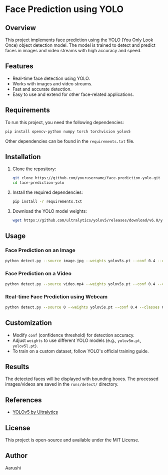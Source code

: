 # Face Prediction using YOLO

## Overview
This project implements face prediction using the YOLO (You Only Look Once) object detection model. The model is trained to detect and predict faces in images and video streams with high accuracy and speed.

## Features
- Real-time face detection using YOLO.
- Works with images and video streams.
- Fast and accurate detection.
- Easy to use and extend for other face-related applications.

## Requirements
To run this project, you need the following dependencies:

```bash
pip install opencv-python numpy torch torchvision yolov5
```

Other dependencies can be found in the `requirements.txt` file.

## Installation
1. Clone the repository:
   ```bash
   git clone https://github.com/yourusername/face-prediction-yolo.git
   cd face-prediction-yolo
   ```
2. Install the required dependencies:
   ```bash
   pip install -r requirements.txt
   ```
3. Download the YOLO model weights:
   ```bash
   wget https://github.com/ultralytics/yolov5/releases/download/v6.0/yolov5s.pt
   ```

## Usage
### Face Prediction on an Image
```bash
python detect.py --source image.jpg --weights yolov5s.pt --conf 0.4 --classes 0
```

### Face Prediction on a Video
```bash
python detect.py --source video.mp4 --weights yolov5s.pt --conf 0.4 --classes 0
```

### Real-time Face Prediction using Webcam
```bash
python detect.py --source 0 --weights yolov5s.pt --conf 0.4 --classes 0
```

## Customization
- Modify `conf` (confidence threshold) for detection accuracy.
- Adjust `weights` to use different YOLO models (e.g., `yolov5m.pt`, `yolov5l.pt`).
- To train on a custom dataset, follow YOLO's official training guide.

## Results
The detected faces will be displayed with bounding boxes. The processed images/videos are saved in the `runs/detect/` directory.

## References
- [YOLOv5 by Ultralytics](https://github.com/ultralytics/yolov5)

## License
This project is open-source and available under the MIT License.

## Author
Aarushi

